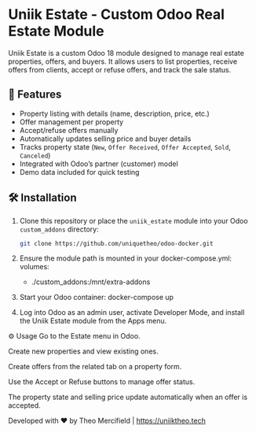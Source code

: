 # Uniik Estate - Custom Odoo Real Estate Module

Uniik Estate is a custom Odoo 18 module designed to manage real estate properties, offers, and buyers. It allows users to list properties, receive offers from clients, accept or refuse offers, and track the sale status.

## 🚀 Features

- Property listing with details (name, description, price, etc.)
- Offer management per property
- Accept/refuse offers manually
- Automatically updates selling price and buyer details
- Tracks property state (`New`, `Offer Received`, `Offer Accepted`, `Sold`, `Canceled`)
- Integrated with Odoo’s partner (customer) model
- Demo data included for quick testing

## 🛠️ Installation

1. Clone this repository or place the `uniik_estate` module into your Odoo `custom_addons` directory:

   ```bash
   git clone https://github.com/uniquetheo/odoo-docker.git

   ```

2. Ensure the module path is mounted in your docker-compose.yml:
   volumes:

   - ./custom_addons:/mnt/extra-addons

3. Start your Odoo container:
   docker-compose up

4. Log into Odoo as an admin user, activate Developer Mode, and install the Uniik Estate module from the Apps menu.

⚙️ Usage
Go to the Estate menu in Odoo.

Create new properties and view existing ones.

Create offers from the related tab on a property form.

Use the Accept or Refuse buttons to manage offer status.

The property state and selling price update automatically when an offer is accepted.

Developed with ❤️ by Theo Mercifield | https://uniiktheo.tech
